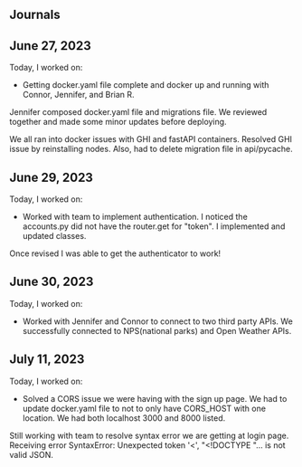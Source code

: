 ## Journals

## June 27, 2023

Today, I worked on:

* Getting docker.yaml file complete and docker up and running with Connor, Jennifer, and Brian R.

Jennifer composed docker.yaml file and migrations file.  We reviewed together and made some
minor updates before deploying.

We all ran into docker issues with GHI and fastAPI containers.  Resolved GHI issue by reinstalling nodes.
Also, had to delete migration file in api/pycache.

## June 29, 2023

Today, I worked on:

* Worked with team to implement authentication.   I noticed the accounts.py did not have the router.get for "token".  I implemented and updated classes.

Once revised I was able to get the authenticator to work!

## June 30, 2023

Today, I worked on:

* Worked with Jennifer and Connor to connect to two third party APIs.  We successfully connected to NPS(national parks) and Open Weather APIs.

## July 11, 2023

Today, I worked on:

* Solved a CORS issue we were having with the sign up page.  We had to update docker.yaml file to not to only have CORS_HOST with one location.  We had both localhost 3000 and 8000 listed.

Still working with team to resolve syntax error we are getting at login page.  Receiving error SyntaxError: Unexpected token '<', "<!DOCTYPE "... is not valid JSON.
